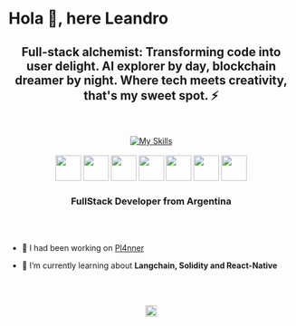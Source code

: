 <h1>Hola 👋, here Leandro</h1>
<div align="center">

  ## Full-stack alchemist: Transforming code into user delight. AI explorer by day, blockchain dreamer by night. Where tech meets creativity, that's my sweet spot. ⚡
  <br></br>
  [![My Skills](https://skillicons.dev/icons?i=js,html,css,ae,firebase,ai,mongodb,nextjs,nodejs,notion,ps,pr,prisma,pug,py,react,redux,sass,tailwind,ts,vite,astro&perline=11)](https://leanfiadone.vercel.app/)
  <br></br>
<img src="https://user-images.githubusercontent.com/74038190/212257454-16e3712e-945a-4ca2-b238-408ad0bf87e6.gif" width="45">
<img src="https://user-images.githubusercontent.com/74038190/212257472-08e52665-c503-4bd9-aa20-f5a4dae769b5.gif" width="45">
<img src="https://user-images.githubusercontent.com/74038190/212257467-871d32b7-e401-42e8-a166-fcfd7baa4c6b.gif" width="45">
<img src="https://user-images.githubusercontent.com/74038190/212257460-738ff738-247f-4445-a718-cdd0ca76e2db.gif" width="45">
<img src="https://github.com/Anmol-Baranwal/Cool-GIFs-For-GitHub/assets/74038190/29fd6286-4e7b-4d6c-818f-c4765d5e39a9" width="45">
<img src="https://github.com/Anmol-Baranwal/Cool-GIFs-For-GitHub/assets/74038190/67f477ed-6624-42da-99f0-1a7b1a16eecb" width="45">
<img src="https://github.com/Anmol-Baranwal/Cool-GIFs-For-GitHub/assets/74038190/398b19b1-9aae-4c1f-8bc0-d172a2c08d68" width="45">
</div>
<h3 align="center">FullStack Developer from Argentina</h3>
<br></br>

- 🔭 I had been working on [Pl4nner](https://pl4nner.com/)

- 🌱 I’m currently learning about **Langchain, Solidity and React-Native**

<br></br>
<p align="center">  
<a href="https://linkedin.com/in/https://www.linkedin.com/in/leandro-fiadone/" target="blank"><img align="center" src="https://raw.githubusercontent.com/rahuldkjain/github-profile-readme-generator/master/src/images/icons/Social/linked-in-alt.svg" alt="https://www.linkedin.com/in/leandro-fiadone/" width="20" /></a>
</p>
<br><br>  




